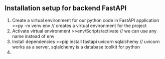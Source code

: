 

## Installation setup for backend FastAPI
1.  Create a virtual environment for our python code in FastAPI application
        >>py -m venv env       // creates a virtual environment for the project
2.  Activate virtual environment
        >>env/Scripts/activate       // we can use any name instead of env
3.  Install dependencies
        >>pip install fastapi uvicorn sqlalchemy       // uvicorn works as a server, sqlalchemy is a database toolkit for python
4.  